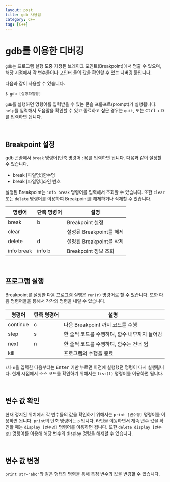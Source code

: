 ```yaml
---
layout: post
title: gdb 사용법
category: C++
tag: [C++]
---
```

# gdb를 이용한 디버깅

`gdb`는 프로그램 실행 도중 지정된 브레이크 포인트(Breakpoint)에서 멈출 수 있으며, 해당 지점에서 각 변수들이나 포인터 들의 값을 확인할 수 있는 디버깅 툴입니다. 

다음과 같이 사용할 수 있습니다.

~~~
$ gdb [실행파일명]
~~~

`gdb`를 실행하면 명령어를 입력받을 수 있는 콘솔 프롬프트(prompt)가 실행됩니다. `help`를 입력해서 도움말을 확인할 수 있고 종료하고 싶은 경우는 `quit`, 또는 <kbd>Ctrl</kbd> + <kbd>D</kbd>를 입력하면 됩니다.

<br>

## Breakpoint 설정

gdb 콘솔에서 `break` 명령어(단축 명령어 : `b`)를 입력하면 됩니다. 다음과 같이 설정할 수 있습니다.

* break [파일명:]함수명
* break [파일명:]라인 번호

설정된 Breakpoint는 `info break` 명령어를 입력해서 조회할 수 있습니다. 또한 `clear` 또는 `delete` 명령어를 이용하여 Breakpoint를 해제하거나 삭제할 수 있습니다.

명령어 | 단축 명령어 | 설명
---|---|---
break | b | Breakpoint 설정
clear | |설정된 Breakpoint를 해제
delete | d | 설정된 Breakpoint를 삭제
info break | info b | Breakpoint 정보 조회

<br>

## 프로그램 실행

Breakpoint를 설정한 다음 프로그램 실행은 `run(r)` 명령어로 할 수 있습니다. 또한 다음 명령어들을 통해서 각각의 명령을 내릴 수 있습니다.

명령어 | 단축 명령어 | 설명
---|---|---
continue | c | 다음 Breakpoint 까지 코드를 수행
step | s | 한 줄씩 코드를 수행하며, 함수 내부까지 들어감
next | n | 한 줄씩 코드를 수행하며, 함수는 건너 뜀
kill | | 프로그램의 수행을 종료

`s`나 `n`을 입력한 다음부터는 <kbd>Enter</kbd> 키만 누르면 이전에 실행했던 명령이 다시 실행됩니다. 현재 시점에서 소스 코드를 확인하기 위해서는 `list(l)` 명령어를 이용하면 됩니다.

<br>

## 변수 값 확인

현재 정지된 위치에서 각 변수들의 값을 확인하기 위해서는 `print [변수명]` 명령어를 이용하면 됩니다. `print`의 단축 명령어는 `p` 입니다. 라인을 이동하면서 계속 변수 값을 확인할 때는 `display [변수명]` 명령어를 이용하면 됩니다. 또한 `delete display [변수명]` 명령어를 이용해 해당 변수의 display 명령을 해제할 수 있습니다.

<br>

## 변수 값 변경

`print str="abc"`와 같은 형태의 명령을 통해 특정 변수의 값을 변경할 수 있습니다.